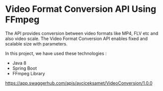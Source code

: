 # Video Format Conversion API Using FFmpeg

The API provides conversion between video formats like MP4, FLV etc and also video scale. The Video Format Conversion API enables fixed and scalable size with parameters.  

In this project, we have used these technologies :
- Java 8
- Spring Boot
- FFmpeg Library

https://app.swaggerhub.com/apis/ayciceksamet/VideoConversion/1.0.0

